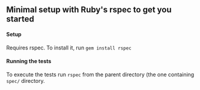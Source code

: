 ## Minimal setup with Ruby's rspec to get you started


#### Setup

Requires rspec. To install it, run `gem install rspec`


#### Running the tests

To execute the tests run `rspec` from the parent directory (the one containing
`spec/` directory.
